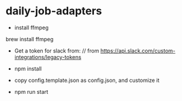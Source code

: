 # daily-job-adapters

- install ffmpeg

brew install ffmpeg

- Get a token for slack from: // from https://api.slack.com/custom-integrations/legacy-tokens

- npm install

- copy config.template.json as config.json, and customize it

- npm run start

